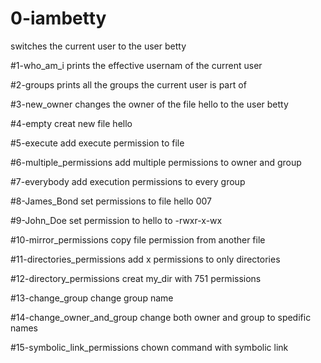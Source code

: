 # 0-iambetty
switches the current user to the user betty

#1-who_am_i
prints the effective usernam of the current user

#2-groups
prints all the groups the current user is part of

#3-new_owner
changes the owner of the file hello to the user betty

#4-empty
creat new file hello

#5-execute
add execute permission to file

#6-multiple_permissions
add multiple permissions to owner and group

#7-everybody
add execution permissions to every group

#8-James_Bond
set permissions to file hello 007

#9-John_Doe
set permission to hello to -rwxr-x-wx

#10-mirror_permissions
copy file permission from another file

#11-directories_permissions
add x permissions to only directories

#12-directory_permissions
creat my_dir with 751 permissions

#13-change_group
change group name

#14-change_owner_and_group
change both owner and group to spedific names

#15-symbolic_link_permissions
chown command with symbolic link 
